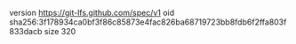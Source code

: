 version https://git-lfs.github.com/spec/v1
oid sha256:3f178934ca0bf3f86c85873e4fac826ba68719723bb8fdb6f2ffa803f833dacb
size 320
